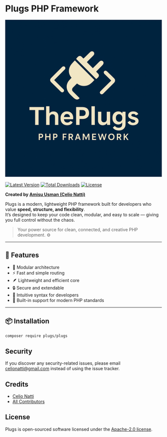 # Plugs PHP Framework

![Project Logo](/docs/logo.png)

[![Latest Version](https://img.shields.io/packagist/v/plugs/plugs.svg?style=flat-square)](https://packagist.org/packages/plugs/plugs)
[![Total Downloads](https://img.shields.io/packagist/dt/plugs/plugs.svg?style=flat-square)](https://packagist.org/packages/plugs/plugs)
[![License](https://img.shields.io/packagist/l/plugs/plugs.svg?style=flat-square)](https://packagist.org/packages/plugs/plugs)

**Created by [Amisu Usman (Celio Natti)](https://github.com/celionatti)**

Plugs is a modern, lightweight PHP framework built for developers who value **speed, structure, and flexibility**.  
It’s designed to keep your code clean, modular, and easy to scale — giving you full control without the chaos.  

> Your power source for clean, connected, and creative PHP development. ⚙️

---

## 🚀 Features

- 🧩 Modular architecture  
- ⚡ Fast and simple routing  
- 🪶 Lightweight and efficient core  
- 🔒 Secure and extendable  
- 🧠 Intuitive syntax for developers  
- 🧰 Built-in support for modern PHP standards  

---

## 📦 Installation

```bash
composer require plugs/plugs
```

## Security

If you discover any security-related issues, please email <celionatti@gmail.com> instead of using the issue tracker.

## Credits

- [Celio Natti](https://github.com/celionatti)
- [All Contributors](../../contributors)

## License

Plugs is open-sourced software licensed under the [Apache-2.0 license](LICENSE.md).
